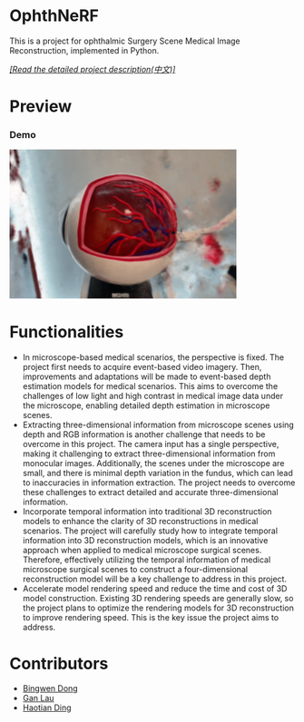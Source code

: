 # OphthNeRF

This is a project for ophthalmic Surgery Scene Medical Image Reconstruction, implemented in Python.

[*[Read the detailed project description(中文)]*](/documents/申报书.pdf)

# Preview

### Demo 

<div style="display: flex; justify-content: space-between;">
  <div>
    <img src="/imgs/demo.png" width = "400">
  </div>
</div>



# Functionalities
+ In microscope-based medical scenarios, the perspective is fixed. The project first needs to acquire event-based video imagery. Then, improvements and adaptations will be made to event-based depth estimation models for medical scenarios. This aims to overcome the challenges of low light and high contrast in medical image data under the microscope, enabling detailed depth estimation in microscope scenes.
+ Extracting three-dimensional information from microscope scenes using depth and RGB information is another challenge that needs to be overcome in this project. The camera input has a single perspective, making it challenging to extract three-dimensional information from monocular images. Additionally, the scenes under the microscope are small, and there is minimal depth variation in the fundus, which can lead to inaccuracies in information extraction. The project needs to overcome these challenges to extract detailed and accurate three-dimensional information.
+ Incorporate temporal information into traditional 3D reconstruction models to enhance the clarity of 3D reconstructions in medical scenarios. The project will carefully study how to integrate temporal information into 3D reconstruction models, which is an innovative approach when applied to medical microscope surgical scenes. Therefore, effectively utilizing the temporal information of medical microscope surgical scenes to construct a four-dimensional reconstruction model will be a key challenge to address in this project.
+ Accelerate model rendering speed and reduce the time and cost of 3D model construction. Existing 3D rendering speeds are generally slow, so the project plans to optimize the rendering models for 3D reconstruction to improve rendering speed. This is the key issue the project aims to address.

# Contributors
+ [Bingwen Dong]()
+ [Gan Lau](https://github.com/GanLiuuuu)
+ [Haotian Ding]()
  
